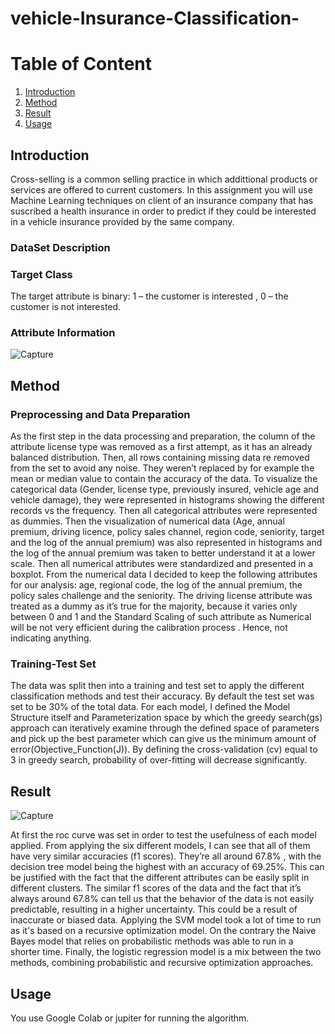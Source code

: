 # vehicle-Insurance-Classification-
# Table of Content
1. [Introduction](#my_first_title)
2. [Method](#my-second-title)
3. [Result](#my-third-title)
4. [Usage](#my-fourth-title)


## **Introduction**

Cross-selling is a common selling practice in which addittional products or services are offered to current
customers. In this assignment you will use Machine Learning techniques on client of an insurance company
that has suscribed a health insurance in order to predict if they could be interested in a vehicle insurance
provided by the same company. 


### **DataSet Description**

### **Target Class**

The target attribute is binary: 1 – the customer is interested , 0 – the customer is not interested.



### **Attribute Information**



![Capture](https://user-images.githubusercontent.com/75788150/178161884-12eb32e2-0563-4ca0-9953-01f45761042d.PNG)



## **Method**


### **Preprocessing and Data Preparation**


As the first step in the data processing and preparation, the column of the attribute license type was removed as a first attempt, as it has an already balanced distribution. Then, all rows containing missing data 
re removed from the set to avoid any noise. They weren’t replaced by for example the mean or median value to contain the accuracy of the data.
To visualize the categorical data (Gender, license type, previously insured, vehicle age and vehicle damage), they were represented in histograms showing the different records vs the frequency. Then all categorical attributes were represented as dummies.
Then the visualization of numerical data (Age, annual premium, driving licence, policy sales channel, region code, seniority, target and the log of the annual premium) was also represented in histograms and the log of the annual premium was taken to better understand it at a lower scale. Then all numerical attributes were standardized and presented in a boxplot.
From the numerical data I decided to keep the following attributes for our analysis: age, regional code, the log of the annual premium, the policy sales challenge and the seniority. The driving license attribute was treated as a dummy as it’s true for the majority, because it
varies only between 0 and 1 and the Standard Scaling of such attribute as Numerical will be
not very efficient during the calibration process . Hence, not indicating anything.


### **Training-Test Set**

The data was split then into a training and test set to apply the different classification methods
and test their accuracy. By default the test set was set to be 30% of the total data. For each
model, I defined the Model Structure itself and Parameterization space by which the greedy
search(gs) approach can iteratively examine through the defined space of parameters and pick
up the best parameter which can give us the minimum amount of
error(Objective_Function(J)). By defining the cross-validation (cv) equal to 3 in greedy
search, probability of over-fitting will decrease significantly.






## **Result**
![Capture](https://user-images.githubusercontent.com/75788150/178162009-e67c2612-4a2f-4c72-b651-431f6a8db8ec.PNG)


At first the roc curve was set in order to test the usefulness of each model applied. From
applying the six different models, I can see that all of them have very similar accuracies (f1
scores). They’re all around 67.8% , with the decision tree model being the highest with an
accuracy of 69.25%. This can be justified with the fact that the different attributes can be
easily split in different clusters. The similar f1 scores of the data and the fact that it’s always
around 67.8% can tell us that the behavior of the data is not easily predictable, resulting in a
higher uncertainty. This could be a result of inaccurate or biased data. Applying the SVM
model took a lot of time to run as it's based on a recursive optimization model. On the
contrary the Naive Bayes model that relies on probabilistic methods was able to run in a
shorter time. Finally, the logistic regression model is a mix between the two methods,
combining probabilistic and recursive optimization approaches.


## Usage
You use Google Colab or jupiter for running the algorithm.


